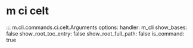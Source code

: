 # m ci celt

<!-- prettier-ignore -->
::: m.cli.commands.ci.celt.Arguments
    options:
      handler: m_cli
      show_bases: false
      show_root_toc_entry: false
      show_root_full_path: false
      is_command: true
